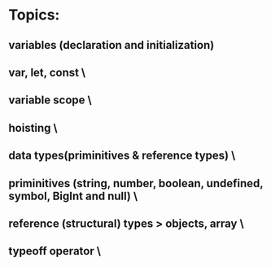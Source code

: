 # Topics:

## variables (declaration and initialization) 
## var, let, const \
## variable scope \
## hoisting \
## data types(priminitives & reference types) \
## priminitives (string, number, boolean, undefined, symbol, BigInt and null) \ 
## reference (structural) types > objects, array \
## typeoff operator \

